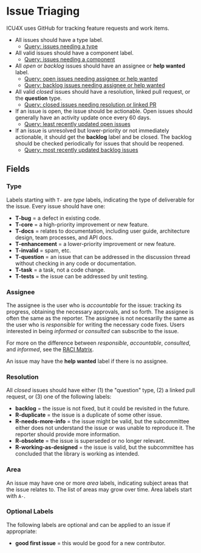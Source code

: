 Issue Triaging
==============

ICU4X uses GitHub for tracking feature requests and work items.

- All issues should have a type label.
    - [Query: issues needing a type](https://github.com/unicode-org/icu4x/issues?q=is%3Aissue+-label%3AT-bug+-label%3AT-core+-label%3AT-docs+-label%3AT-enhancement+-label%3AT-invalid+-label%3AT-question+-label%3AT-task+-label%3AT-tests)
- All valid issues should have a component label.
    - [Query: issues needing a component](https://github.com/unicode-org/icu4x/issues?q=is%3Aissue+-label%3AC-data+-label%3AC-locale+-label%3AC-meta+-label%3AC-process+-label%3AC-test-infra+-label%3AT-invalid)
- All *open* or *backlog* issues should have an assignee or **help wanted** label.
    - [Query: open issues needing assignee or help wanted](https://github.com/unicode-org/icu4x/issues?q=is%3Aissue+is%3Aopen+-label%3A%22help+wanted%22+no%3Aassignee)
    - [Query: backlog issues needing assignee or help wanted](https://github.com/unicode-org/icu4x/issues?q=is%3Aissue+is%3Aclosed+label%3Abacklog+-label%3A%22help+wanted%22+no%3Aassignee)
- All valid *closed* issues should have a resolution, linked pull request, or the **question** type.
    - [Query: closed issues needing resolution or linked PR](https://github.com/unicode-org/icu4x/issues?q=is%3Aissue+is%3Aclosed+-linked%3Apr+-label%3Abacklog+-label%3AR-duplicate+-label%3AR-needs-more-info+-label%3AR-obsolete+-label%3AT-question+-label%3AT-invalid)
- If an issue is open, the issue should be actionable. Open issues should generally have an activity update once every 60 days.
    - [Query: least recently updated open issues](https://github.com/unicode-org/icu4x/issues?q=is%3Aissue+is%3Aopen+sort%3Aupdated-asc)
- If an issue is unresolved but lower-priority or not immediately actionable, it should get the **backlog** label and be closed.  The backlog should be checked periodically for issues that should be reopened.
    - [Query: most recently updated backlog issues](https://github.com/unicode-org/icu4x/issues?q=is%3Aissue+is%3Aclosed+label%3Abacklog+sort%3Aupdated-desc)

## Fields

### Type

Labels starting with `T-` are *type* labels, indicating the type of deliverable for the issue.  Every issue should have one:

- **T-bug** = a defect in existing code.
- **T-core** = a high-priority improvement or new feature.
- **T-docs** = relates to documentation, including user guide, architecture design, team processes, and API docs.
- **T-enhancement** = a lower-priority improvement or new feature.
- **T-invalid** = spam, etc.
- **T-question** = an issue that can be addressed in the discussion thread without checking in any code or documentation.
- **T-task** = a task, not a code change.
- **T-tests** = the issue can be addressed by unit testing.

### Assignee

The assignee is the user who is *accountable* for the issue: tracking its progress, obtaining the necessary approvals, and so forth.  The assignee is often the same as the reporter.  The assignee is not necesarilly the same as the user who is *responsible* for writing the necessary code fixes.  Users interested in being *informed* or *consulted* can subscribe to the issue.

For more on the difference between *responsible*, *accountable*, *consulted*, and *informed*, see the [RACI Matrix](https://en.wikipedia.org/wiki/Responsibility_assignment_matrix).

An issue may have the **help wanted** label if there is no assignee.

### Resolution

All *closed* issues should have either (1) the "question" type, (2) a linked pull request, or (3) one of the following labels:

- **backlog** = the issue is not fixed, but it could be revisited in the future.
- **R-duplicate** = the issue is a duplicate of some other issue.
- **R-needs-more-info** = the issue might be valid, but the subcommittee either does not understand the issue or was unable to reproduce it.  The reporter should provide more information.
- **R-obsolete** = the issue is superseded or no longer relevant.
- **R-working-as-designed** = the issue is valid, but the subcommittee has concluded that the library is working as intended.

### Area

An issue may have one or more *area* labels, indicating subject areas that the issue relates to.  The list of areas may grow over time.  Area labels start with `A-`.

### Optional Labels

The following labels are optional and can be applied to an issue if appropriate:

- **good first issue** = this would be good for a new contributor.
